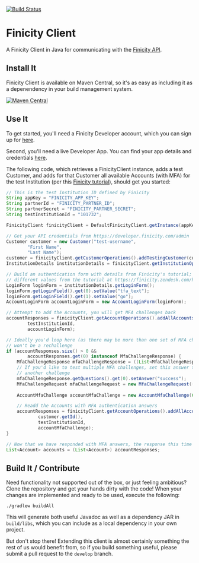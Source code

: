 [![Build Status](https://travis-ci.org/alexdlaird/finicity-client.svg)](https://travis-ci.org/alexdlaird/finicity-client)

# Finicity Client

A Finicity Client in Java for communicating with the [Finicity API](https://developer.finicity.com/admin/docs).

## Install It

Finicity Client is available on Maven Central, so it's as easy as including it as a depenendency in your build
management system.

[![Maven Central](https://maven-badges.herokuapp.com/maven-central/com.github.alexdlaird/finicityclient/badge.svg)](https://maven-badges.herokuapp.com/maven-central/com.github.alexdlaird/finicityclient/)

## Use It

To get started, you'll need a Finicity Developer account, which you can sign up for [here](https://www.finicity.com/signup).

Second, you'll need a live Developer App. You can find your app details and credentials [here](https://developer.finicity.com/admin).

The following code, which retrieves a FinicityClient instance, adds a test Customer, and adds for that Customer all
available Accounts (with MFA) for the test Institution (per this [Finicity tutorial](https://finicity.zendesk.com/hc/en-us/articles/201750869-Testing-Accounts)), should get you started:

```java
// This is the test Institution ID defined by Finicity
String appKey = "FINICITY_APP_KEY";
String partnerId = "FINICITY_PARTNER_ID";
String partnerSecret = "FINICITY_PARTNER_SECRET";
String testInstitutionId = "101732";

FinicityClient finicityClient = DefaultFinicityClient.getInstance(appKey, partnerId, partnerSecret);

// Get your API credentials from https://developer.finicity.com/admin
Customer customer = new Customer("test-username",
        "First Name",
        "Last Name");
customer = finicityClient.getCustomerOperations().addTestingCustomer(customer);
InstitutionDetails institutionDetails = finicityClient.getInstitutionOperations().getInstitutionDetails(testInstitutionId);

// Build an authentication form with details from Finicity's tutorial; try different authentication schemes by using
// different values from the tutorial at https://finicity.zendesk.com/hc/en-us/articles/201750869-Testing-Accounts
LoginForm loginForm = institutionDetails.getLoginForm();
loginForm.getLoginField().get(0).setValue("tfa_text");
loginForm.getLoginField().get(1).setValue("go");
AccountLoginForm accountLoginForm = new AccountLoginForm(loginForm);

// Attempt to add the Accounts, you will get MFA challenges back
accountResponses = finicityClient.getAccountOperations().addAllAccounts(customer.getId(),
        testInstitutionId,
        accountLoginForm);

// Ideally you'd loop here (as there may be more than one set of MFA challenges), but for test Accounts, we know there
// won't be a rechallenge
if (accountResponses.size() > 0 &&
        accountResponses.get(0) instanceof MfaChallengeResponse) {
    MfaChallengeResponse mfaChallengeResponse = ((List<MfaChallengeResponse>) accountResponses).get(0);
    // If you'd like to test multiple MFA challenges, set this answer to "mfa" and the test API will respond with
    // another challenge
    mfaChallengeResponse.getQuestions().get(0).setAnswer("success");
    MfaChallengeRequest mfaChallengeRequest = new MfaChallengeRequest((mfaChallengeResponse.getQuestions()));
    
    AccountMfaChallenge accountMfaChallenge = new AccountMfaChallenge(Collections.singletonList(mfaChallengeRequest));

    // Readd the Accounts with MFA authentication answers
    accountResponses = finicityClient.getAccountOperations().addAllAccountsMfa(mfaChallengeResponse.getSession(),
            customer.getId(),
            testInstitutionId,
            accountMfaChallenge);
}

// Now that we have responded with MFA answers, the response this time will be a list of Accounts
List<Account> accounts = (List<Account>) accountResponses;
```

## Build It / Contribute

Need functionality not supported out of the box, or just feeling ambitious? Clone the repository and get your hands
dirty with the code! When your changes are implemented and ready to be used, execute the following:

```
./gradlew buildAll
```

This will generate both useful Javadoc as well as a dependency JAR in `build/libs`, which you can include as a local
dependency in your own project.

But don't stop there! Extending this client is almost certainly something the rest of us would benefit from, so if you
build something useful, please submit a pull request to the `develop` branch. 